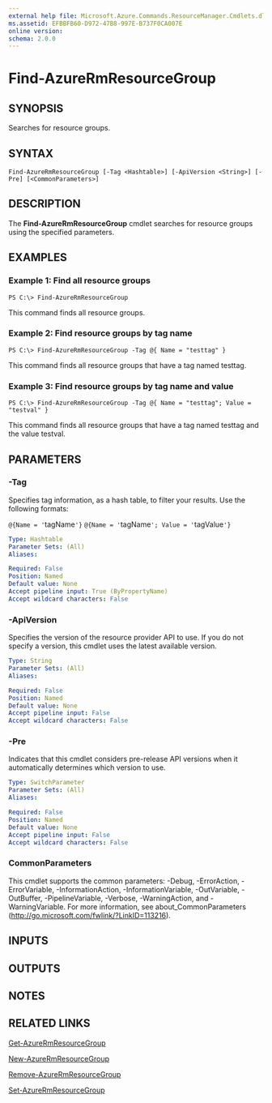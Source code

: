 ```yaml
---
external help file: Microsoft.Azure.Commands.ResourceManager.Cmdlets.dll-Help.xml
ms.assetid: EFBBFB60-D972-47B8-997E-B737F0CA007E
online version: 
schema: 2.0.0
---
```


# Find-AzureRmResourceGroup

## SYNOPSIS
Searches for resource groups.

## SYNTAX

```
Find-AzureRmResourceGroup [-Tag <Hashtable>] [-ApiVersion <String>] [-Pre] [<CommonParameters>]
```

## DESCRIPTION
The **Find-AzureRmResourceGroup** cmdlet searches for resource groups using the specified parameters.

## EXAMPLES

### Example 1: Find all resource groups
```
PS C:\> Find-AzureRmResourceGroup
```

This command finds all resource groups.

### Example 2: Find resource groups by tag name
```
PS C:\> Find-AzureRmResourceGroup -Tag @{ Name = "testtag" }
```

This command finds all resource groups that have a tag named testtag.

### Example 3: Find resource groups by tag name and value
```
PS C:\> Find-AzureRmResourceGroup -Tag @{ Name = "testtag"; Value = "testval" }
```

This command finds all resource groups that have a tag named testtag and the value testval.

## PARAMETERS

### -Tag
Specifies tag information, as a hash table, to filter your results.
Use the following formats: 

`@{Name = '`tagName`'}`
`@{Name = '`tagName`'; Value = '`tagValue`'}`

```yaml
Type: Hashtable
Parameter Sets: (All)
Aliases: 

Required: False
Position: Named
Default value: None
Accept pipeline input: True (ByPropertyName)
Accept wildcard characters: False
```

### -ApiVersion
Specifies the version of the resource provider API to use.
If you do not specify a version, this cmdlet uses the latest available version.

```yaml
Type: String
Parameter Sets: (All)
Aliases: 

Required: False
Position: Named
Default value: None
Accept pipeline input: False
Accept wildcard characters: False
```

### -Pre
Indicates that this cmdlet considers pre-release API versions when it automatically determines which version to use.

```yaml
Type: SwitchParameter
Parameter Sets: (All)
Aliases: 

Required: False
Position: Named
Default value: None
Accept pipeline input: False
Accept wildcard characters: False
```

### CommonParameters
This cmdlet supports the common parameters: -Debug, -ErrorAction, -ErrorVariable, -InformationAction, -InformationVariable, -OutVariable, -OutBuffer, -PipelineVariable, -Verbose, -WarningAction, and -WarningVariable. For more information, see about_CommonParameters (http://go.microsoft.com/fwlink/?LinkID=113216).

## INPUTS

## OUTPUTS

## NOTES

## RELATED LINKS

[Get-AzureRmResourceGroup](./Get-AzureRmResourceGroup.md)

[New-AzureRmResourceGroup](./New-AzureRmResourceGroup.md)

[Remove-AzureRmResourceGroup](./Remove-AzureRmResourceGroup.md)

[Set-AzureRmResourceGroup](./Set-AzureRmResourceGroup.md)
